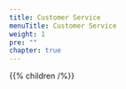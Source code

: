 ```yaml
---
title: Customer Service
menuTitle: Customer Service
weight: 1
pre: ""
chapter: true
---
```


{{% children /%}}
